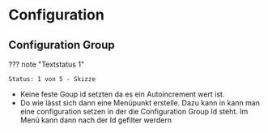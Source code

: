 # Configuration

## Configuration Group

??? note "Textstatus 1"

    Status: 1 von 5 - Skizze

- Keine feste Goup id setzten da es ein Autoincrement wert ist.
- Do wie lässt sich dann eine Menüpunkt erstelle. Dazu kann in kann man eine configuration setzen in der die Configuration Group Id steht. Im Menü kann dann nach der Id gefilter werdern